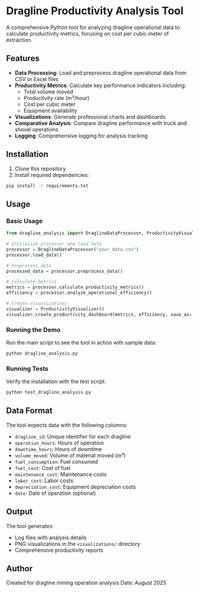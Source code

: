 # Dragline Productivity Analysis Tool

A comprehensive Python tool for analyzing dragline operational data to calculate productivity metrics, focusing on cost per cubic meter of extraction.

## Features

- **Data Processing**: Load and preprocess dragline operational data from CSV or Excel files
- **Productivity Metrics**: Calculate key performance indicators including:
  - Total volume moved
  - Productivity rate (m³/hour)
  - Cost per cubic meter
  - Equipment availability
- **Visualizations**: Generate professional charts and dashboards
- **Comparative Analysis**: Compare dragline performance with truck and shovel operations
- **Logging**: Comprehensive logging for analysis tracking

## Installation

1. Clone this repository
2. Install required dependencies:
```bash
pip install -r requirements.txt
```

## Usage

### Basic Usage

```python
from dragline_analysis import DraglineDataProcessor, ProductivityVisualizer

# Initialize processor and load data
processor = DraglineDataProcessor("your_data.csv")
processor.load_data()

# Preprocess data
processed_data = processor.preprocess_data()

# Calculate metrics
metrics = processor.calculate_productivity_metrics()
efficiency = processor.analyze_operational_efficiency()

# Create visualizations
visualizer = ProductivityVisualizer()
visualizer.create_productivity_dashboard(metrics, efficiency, save_as='dashboard.png')
```

### Running the Demo

Run the main script to see the tool in action with sample data:

```bash
python dragline_analysis.py
```

### Running Tests

Verify the installation with the test script:

```bash
python test_dragline_analysis.py
```

## Data Format

The tool expects data with the following columns:
- `dragline_id`: Unique identifier for each dragline
- `operation_hours`: Hours of operation
- `downtime_hours`: Hours of downtime
- `volume_moved`: Volume of material moved (m³)
- `fuel_consumption`: Fuel consumed
- `fuel_cost`: Cost of fuel
- `maintenance_cost`: Maintenance costs
- `labor_cost`: Labor costs
- `depreciation_cost`: Equipment depreciation costs
- `date`: Date of operation (optional)

## Output

The tool generates:
- Log files with analysis details
- PNG visualizations in the `visualizations/` directory
- Comprehensive productivity reports

## Author

Created for dragline mining operation analysis
Date: August 2025
